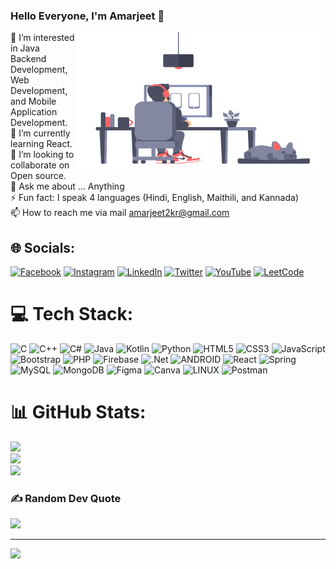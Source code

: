 ### Hello Everyone, I'm Amarjeet 👋

<img align="right" alt="GIF" src="https://github.com/amarjeet2kr/amarjeet2kr/blob/main/coder.gif?raw=true" width="400" height="220" />

👀 I’m interested in Java Backend Development, Web Development, and Mobile Application Development.<br>🌱 I’m currently learning React.<br>💞️ I’m looking to collaborate on Open source.<br>💬 Ask me about ... Anything<br>⚡ Fun fact: I speak 4 languages (Hindi, English, Maithili, and Kannada)<br>📫 How to reach me via mail amarjeet2kr@gmail.com

## 🌐 Socials:

[![Facebook](https://img.shields.io/badge/Facebook-%231877F2.svg?logo=Facebook&logoColor=white)](https://facebook.com/amarjeet2kr) [![Instagram](https://img.shields.io/badge/Instagram-%23E4405F.svg?logo=Instagram&logoColor=white)](https://instagram.com/amar.jeet_official) [![LinkedIn](https://img.shields.io/badge/LinkedIn-%230077B5.svg?logo=linkedin&logoColor=white)](https://linkedin.com/in/amarjeetk) [![Twitter](https://img.shields.io/badge/Twitter-%231DA1F2.svg?logo=Twitter&logoColor=white)](https://twitter.com/amarjeet2k) [![YouTube](https://img.shields.io/badge/YouTube-%23FF0000.svg?logo=YouTube&logoColor=white)](https://youtube.com/@UCNgLtXWrxp70bJ6-Utf9o2A) [![LeetCode](https://img.shields.io/badge/LeetCode-%231877F2.svg?logo=LeetCode&logoColor=white)](https://leetcode.com/amarjeet2kr)

# 💻 Tech Stack:

![C](https://img.shields.io/badge/c-%2300599C.svg?style=flat&logo=c&logoColor=white) ![C++](https://img.shields.io/badge/c++-%2300599C.svg?style=flat&logo=c%2B%2B&logoColor=white) ![C#](https://img.shields.io/badge/c%23-%23239120.svg?style=flat&logo=c-sharp&logoColor=white) ![Java](https://img.shields.io/badge/java-%23ED8B00.svg?style=flat&logo=java&logoColor=white) ![Kotlin](https://img.shields.io/badge/kotlin-%230095D5.svg?style=flat&logo=kotlin&logoColor=white) ![Python](https://img.shields.io/badge/python-3670A0?style=flat&logo=python&logoColor=ffdd54) ![HTML5](https://img.shields.io/badge/html5-%23E34F26.svg?style=flat&logo=html5&logoColor=white) ![CSS3](https://img.shields.io/badge/css3-%231572B6.svg?style=flat&logo=css3&logoColor=white) ![JavaScript](https://img.shields.io/badge/javascript-%23323330.svg?style=flat&logo=javascript&logoColor=%23F7DF1E) ![Bootstrap](https://img.shields.io/badge/bootstrap-%23563D7C.svg?style=flat&logo=bootstrap&logoColor=white) ![PHP](https://img.shields.io/badge/php-%23777BB4.svg?style=flat&logo=php&logoColor=white) ![Firebase](https://img.shields.io/badge/firebase-%23039BE5.svg?style=flat&logo=firebase) ![.Net](https://img.shields.io/badge/.NET-5C2D91?style=flat&logo=.net&logoColor=white) ![ANDROID](https://img.shields.io/badge/android-%2320232a.svg?style=flat&logo=android&logoColor=%a4c639) ![React](https://img.shields.io/badge/react-%2320232a.svg?style=flat&logo=react&logoColor=%2361DAFB) ![Spring](https://img.shields.io/badge/spring-%236DB33F.svg?style=flat&logo=spring&logoColor=white) ![MySQL](https://img.shields.io/badge/mysql-%2300f.svg?style=flat&logo=mysql&logoColor=white) ![MongoDB](https://img.shields.io/badge/MongoDB-%234ea94b.svg?style=flat&logo=mongodb&logoColor=white) ![Figma](https://img.shields.io/badge/figma-%23F24E1E.svg?style=flat&logo=figma&logoColor=white) ![Canva](https://img.shields.io/badge/Canva-%2300C4CC.svg?style=flat&logo=Canva&logoColor=white) ![LINUX](https://img.shields.io/badge/Linux-FCC624?style=flat&logo=linux&logoColor=black) ![Postman](https://img.shields.io/badge/Postman-FF6C37?style=flat&logo=postman&logoColor=white)

# 📊 GitHub Stats:

![](https://github-readme-stats.vercel.app/api?username=amarjeet2kr&theme=radical&hide_border=false&include_all_commits=false&count_private=false)<br/>
![](https://github-readme-streak-stats.herokuapp.com/?user=amarjeet2kr&theme=radical&hide_border=false)<br/>
![](https://github-readme-stats.vercel.app/api/top-langs/?username=amarjeet2kr&theme=radical&hide_border=false&include_all_commits=false&count_private=false&layout=compact)

### ✍️ Random Dev Quote

![](https://quotes-github-readme.vercel.app/api?type=horizontal&theme=radical)

---

[![](https://visitcount.itsvg.in/api?id=amarjeet2kr&icon=0&color=0)](https://visitcount.itsvg.in)
